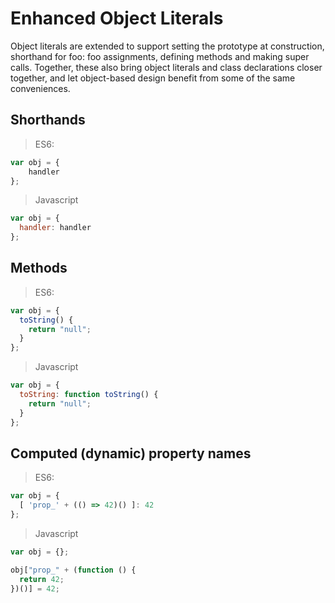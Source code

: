 # Enhanced Object Literals

Object literals are extended to support setting the prototype at construction, shorthand for foo: foo assignments, defining methods and making super calls. Together, these also bring object literals and class declarations closer together, and let object-based design benefit from some of the same conveniences.

## Shorthands
> ES6:

```js
var obj = {
    handler
};
```

> Javascript

```js
var obj = {
  handler: handler
};
```

## Methods
> ES6:

```js
var obj = {
  toString() {
    return "null";
  }
};
```

> Javascript

```js
var obj = {
  toString: function toString() {
    return "null";
  }
};
```

## Computed (dynamic) property names
> ES6:

```js
var obj = {
  [ 'prop_' + (() => 42)() ]: 42
};
```

> Javascript

```js
var obj = {};

obj["prop_" + (function () {
  return 42;
})()] = 42;
```
